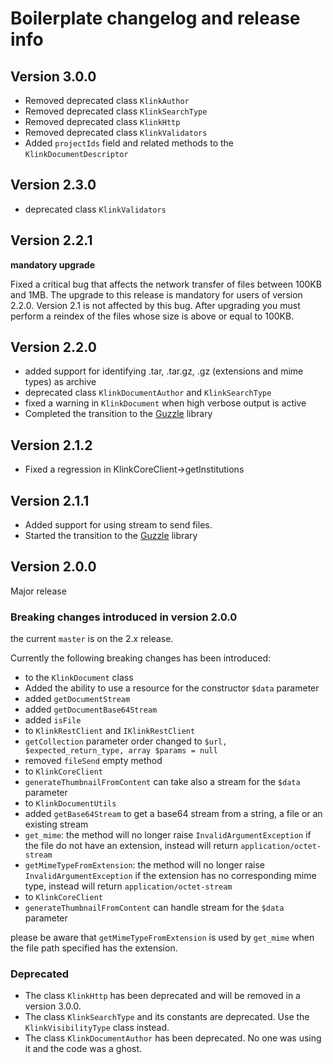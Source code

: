 # Boilerplate changelog and release info

## Version 3.0.0

- Removed deprecated class `KlinkAuthor`
- Removed deprecated class `KlinkSearchType`
- Removed deprecated class `KlinkHttp`
- Removed deprecated class `KlinkValidators`
- Added `projectIds` field and related methods to the `KlinkDocumentDescriptor`


## Version 2.3.0

- deprecated class `KlinkValidators`


## Version 2.2.1

**mandatory upgrade**

Fixed a critical bug that affects the network transfer of files between 100KB and 1MB. 
The upgrade to this release is mandatory for users of version 2.2.0. 
Version 2.1 is not affected by this bug. 
After upgrading you must perform a reindex of the files whose size is above or equal to 100KB.

## Version 2.2.0

- added support for identifying .tar, .tar.gz, .gz (extensions and mime types) as archive 
- deprecated class `KlinkDocumentAuthor` and `KlinkSearchType` 
- fixed a warning in `KlinkDocument` when high verbose output is active
- Completed the transition to the [Guzzle](http://docs.guzzlephp.org/en/latest/) library  

## Version 2.1.2

- Fixed a regression in KlinkCoreClient->getInstitutions

## Version 2.1.1

- Added support for using stream to send files.
- Started the transition to the [Guzzle](http://docs.guzzlephp.org/en/latest/) library 

## Version 2.0.0

Major release

### Breaking changes introduced in version 2.0.0

the current `master` is on the 2.x release.

Currently the following breaking changes has been introduced:

- to the `KlinkDocument` class
 - Added the ability to use a resource for the constructor `$data` parameter
 - added `getDocumentStream` 
 - added `getDocumentBase64Stream` 
 - added `isFile` 
- to `KlinkRestClient` and `IKlinkRestClient`
 - `getCollection` parameter order changed to `$url, $expected_return_type, array $params = null`
 - removed `fileSend` empty method
- to `KlinkCoreClient`
 - `generateThumbnailFromContent` can take also a stream for the `$data` parameter
- to `KlinkDocumentUtils`
 - added `getBase64Stream` to get a base64 stream from a string, a file or an existing stream
 - `get_mime`: the method will no longer raise `InvalidArgumentException` if the file do not have an extension, instead will return `application/octet-stream`
 - `getMimeTypeFromExtension`:  the method will no longer raise `InvalidArgumentException` if the extension has no corresponding mime type, instead will return `application/octet-stream`
- to `KlinkCoreClient`
 - `generateThumbnailFromContent` can handle stream for the `$data` parameter

please be aware that `getMimeTypeFromExtension` is used by `get_mime` when the file path specified has the extension. 

### Deprecated

- The class `KlinkHttp` has been deprecated and will be removed in a version 3.0.0.
- The class `KlinkSearchType` and its constants are deprecated. Use the `KlinkVisibilityType` class instead.
- The class `KlinkDocumentAuthor` has been deprecated. No one was using it and the code was a ghost.
